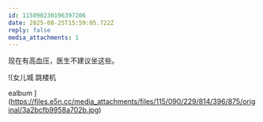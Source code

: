 ```yaml
---
id: 115090230196397206
date: 2025-08-25T15:59:05.722Z
reply: false
media_attachments: 1
---
```


现在有高血压，医生不建议坐这些。

![女儿城 跳楼机
ealbum ](https://files.e5n.cc/media_attachments/files/115/090/229/814/396/875/original/3a2bcfb9958a702b.jpg)
